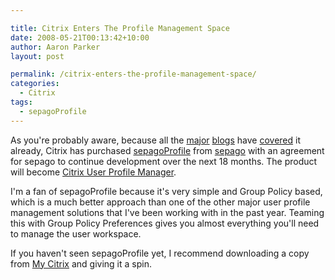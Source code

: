 ```yaml
---

title: Citrix Enters The Profile Management Space
date: 2008-05-21T00:13:42+10:00
author: Aaron Parker
layout: post

permalink: /citrix-enters-the-profile-management-space/
categories:
  - Citrix
tags:
  - sepagoProfile
---
```

As you're probably aware, because all the [major](http://www.dabcc.com/article.aspx?id=7807) [blogs](http://www.thomaskoetzing.de/index.php?option=com_content&task=view&id=278&Itemid=254) have [covered](http://www.brianmadden.com/blog/BrianMadden/Major-news-items-from-Citrix-Synergy) it already, Citrix has purchased [sepagoProfile](http://www.sepago.com/e/news.html) from [sepago](http://www.sepago.com/e) with an agreement for sepago to continue development over the next 18 months. The product will become [Citrix User Profile Manager](http://www.citrix.com/site/jumpPage.asp?pageID=1453077).

I'm a fan of sepagoProfile because it's very simple and Group Policy based, which is a much better approach than one of the other major user profile management solutions that I've been working with in the past year. Teaming this with Group Policy Preferences gives you almost everything you'll need to manage the user workspace.

If you haven't seen sepagoProfile yet, I recommend downloading a copy from [My Citrix](https://www.citrix.com/userprofilemanager/previewdownload) and giving it a spin.